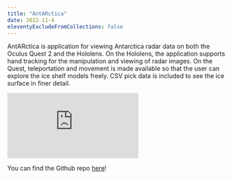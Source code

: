 ```yaml
---
title: "AntARctica"
date: 2022-11-4
eleventyExcludeFromCollections: false
---
```


AntARctica is application for viewing Antarctica radar data on both the Oculus Quest 2 and the Hololens. On the Hololens, the application supports hand tracking for the manipulation and viewing of radar images. On the Quest, teleportation and movement is made available so that the user can explore the ice shelf models freely. CSV pick data is included to see the ice surface in finer detail.

<div class="youtube vertical">
<iframe src="https://www.youtube-nocookie.com/embed/mHCtDURJi8g" frameborder="0" allow="accelerometer; autoplay; clipboard-write; encrypted-media; gyroscope; picture-in-picture" allowfullscreen></iframe>
</div>

You can find the Github repo [here](https://github.com/guosy1998/antARctica)!